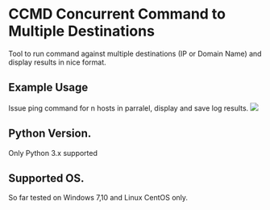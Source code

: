 # CCMD Concurrent Command to Multiple Destinations
Tool to run command against multiple destinations (IP or Domain Name) and display results in nice format. 

## Example Usage
Issue ping command for n hosts in parralel, display and save log results.
![](ccmd/winExample.jpg)

## Python Version.
Only Python 3.x supported

## Supported OS.
So far tested on Windows 7,10 and Linux CentOS only.
